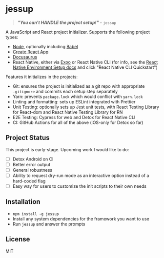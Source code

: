 # jessup

> ***"You can't HANDLE the project setup!"*** - `jessup`

A JavaScript and React project initializer. Supports the following project types:

- [Node](https://nodejs.org/en/), optionally including [Babel](https://babeljs.io/)
- [Create React App](https://create-react-app.dev/)
- [Docusaurus](https://docusaurus.io/)
- React Native, either via [Expo](https://expo.dev/) or React Native CLI (for info, see the [React Native Environment Setup docs](https://reactnative.dev/docs/environment-setup) and click "React Native CLI Quickstart")

Features it initializes in the projects:

- Git: ensures the project is initialized as a git repo with appropriate `.gitignore` and commits each setup step separately
- Yarn: prevents `package.lock` which would conflict with `yarn.lock`
- Linting and formatting: sets up ESLint integrated with Prettier
- Unit Testing: optionally sets up Jest unit tests, with React Testing Library for React-dom and React Native Testing Library for RN
- E2E Testing: Cypress for web and Detox for React Native CLI
- CI: GitHub Actions for all of the above (iOS-only for Detox so far)

## Project Status

This project is early-stage. Upcoming work I would like to do:

- [ ] Detox Android on CI
- [ ] Better error output
- [ ] General robustness
- [ ] Ability to request dry-run mode as an interactive option instead of a hard-coded flag
- [ ] Easy way for users to customize the init scripts to their own needs

## Installation

- `npm install -g jessup`
- Install any system dependencies for the framework you want to use
- Run `jessup` and answer the prompts

## License

MIT
